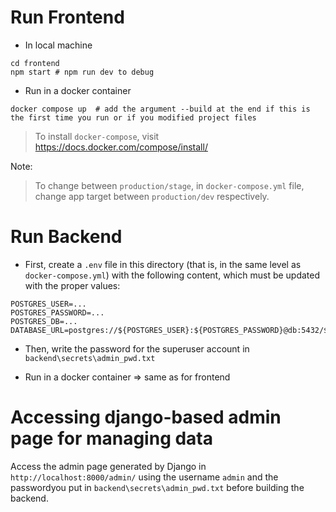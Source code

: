 # Run Frontend
* In local machine
```
cd frontend
npm start # npm run dev to debug
```

* Run in a docker container
```
docker compose up  # add the argument --build at the end if this is the first time you run or if you modified project files
```
> To install `docker-compose`, visit https://docs.docker.com/compose/install/

Note:
> To change between `production/stage`, in `docker-compose.yml` file, change app target between `production/dev` respectively. 


# Run Backend
* First, create a `.env` file in this directory (that is, in the same level as `docker-compose.yml`) with the following content, which must be updated with the proper values:
```
POSTGRES_USER=...
POSTGRES_PASSWORD=...
POSTGRES_DB=...
DATABASE_URL=postgres://${POSTGRES_USER}:${POSTGRES_PASSWORD}@db:5432/${POSTGRES_DB}
```

* Then, write the password for the superuser account in `backend\secrets\admin_pwd.txt`

* Run in a docker container => same as for frontend

# Accessing django-based admin page for managing data
Access the admin page generated by Django in `http://localhost:8000/admin/` using the username `admin` and the passwordyou put in `backend\secrets\admin_pwd.txt` before building the backend.